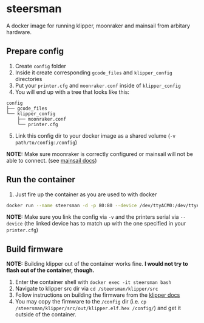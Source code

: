 # steersman
A docker image for running klipper, moonraker and mainsail from arbitary hardware.

## Prepare config
1. Create `config` folder
2. Inside it create corresponding `gcode_files` and `klipper_config` directories
3. Put your `printer.cfg` and `moonraker.conf` inside of `klipper_config`
4. You will end up with a tree that looks like this:
```
config
├── gcode_files
└── klipper_config
    ├── moonraker.conf
    └── printer.cfg
```
5. Link this config dir to your docker image as a shared volume (`-v path/to/config:/config`)

**NOTE:** Make sure moonraker is correctly configured or mainsail will not be able to connect. (see [mainsail docs](https://docs.mainsail.xyz/setup/manual-setup/moonraker#configuration))

## Run the container
1. Just fire up the container as you are used to with docker

```bash
docker run --name steersman -d -p 80:80 --device /dev/ttyACM0:/dev/ttyACM0 -v /path/to/your/config:/config steersman:latest
```

**NOTE:** Make sure you link the config via `-v` and the printers serial via `--device` (the linked device has to match up with the one specified in your `printer.cfg`)

## Build firmware
**NOTE:** Building klipper out of the container works fine. **I would not try to flash out of the container, though.**

1. Enter the container shell with `docker exec -it steersman bash`
2. Navigate to klipper src dir via `cd /steersman/klipper/src`
3. Follow instructions on building the firmware from the [klipper docs](https://www.klipper3d.org/Installation.html#building-and-flashing-the-micro-controller)
4. You may copy the firmware to the `/config` dir (i.e. `cp /steersman/klipper/src/out/klipper.elf.hex /config/`) and get it outside of the container.

## 